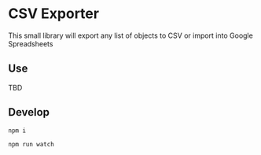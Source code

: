 # CSV Exporter

This small library will export any list of objects to CSV or import into Google Spreadsheets

## Use

TBD

## Develop

```bash
npm i

npm run watch
```
